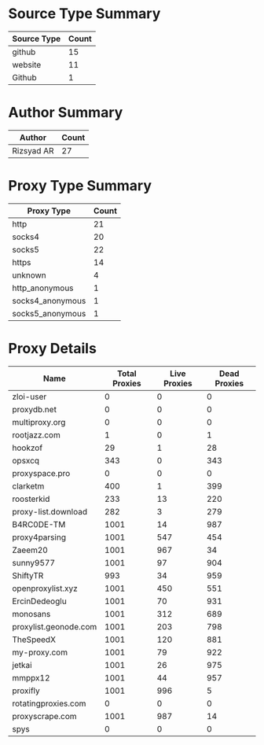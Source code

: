 # Source Type Summary

| Source Type | Count |
|-------------|-------|
| github | 15 |
| website | 11 |
| Github | 1 |


# Author Summary

| Author | Count |
|--------|-------|
| Rizsyad AR | 27 |


# Proxy Type Summary

| Proxy Type | Count |
|------------|-------|
| http | 21 |
| socks4 | 20 |
| socks5 | 22 |
| https | 14 |
| unknown | 4 |
| http_anonymous | 1 |
| socks4_anonymous | 1 |
| socks5_anonymous | 1 |


# Proxy Details

| Name | Total Proxies | Live Proxies | Dead Proxies |
|------|---------------|--------------|---------------|
| zloi-user | 0 | 0 | 0 |
| proxydb.net | 0 | 0 | 0 |
| multiproxy.org | 0 | 0 | 0 |
| rootjazz.com | 1 | 0 | 1 |
| hookzof | 29 | 1 | 28 |
| opsxcq | 343 | 0 | 343 |
| proxyspace.pro | 0 | 0 | 0 |
| clarketm | 400 | 1 | 399 |
| roosterkid | 233 | 13 | 220 |
| proxy-list.download | 282 | 3 | 279 |
| B4RC0DE-TM | 1001 | 14 | 987 |
| proxy4parsing | 1001 | 547 | 454 |
| Zaeem20 | 1001 | 967 | 34 |
| sunny9577 | 1001 | 97 | 904 |
| ShiftyTR | 993 | 34 | 959 |
| openproxylist.xyz | 1001 | 450 | 551 |
| ErcinDedeoglu | 1001 | 70 | 931 |
| monosans | 1001 | 312 | 689 |
| proxylist.geonode.com | 1001 | 203 | 798 |
| TheSpeedX | 1001 | 120 | 881 |
| my-proxy.com | 1001 | 79 | 922 |
| jetkai | 1001 | 26 | 975 |
| mmppx12 | 1001 | 44 | 957 |
| proxifly | 1001 | 996 | 5 |
| rotatingproxies.com | 0 | 0 | 0 |
| proxyscrape.com | 1001 | 987 | 14 |
| spys | 0 | 0 | 0 |
